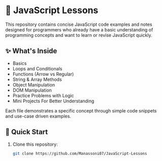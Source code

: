 # 🧠 JavaScript Lessons

This repository contains concise JavaScript code examples and notes designed for programmers who already have a basic understanding of programming concepts and want to learn or revise JavaScript quickly.

## ✨ What's Inside
-  Basics
-  Loops and Conditionals
-  Functions (Arrow vs Regular)
-  String & Array Methods
-  Object Manipulation
-  DOM Manipulation
-  Practice Problems with Logic
-  Mini Projects For Better Understanding

Each file demonstrates a specific concept through simple code snippets and use-case driven examples.

## 🚀 Quick Start

1. Clone this repository:
   ```bash
   git clone https://github.com/Manassoni07/JavaScript-Lessons
